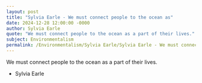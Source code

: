 ```yaml
---
layout: post
title: "Sylvia Earle - We must connect people to the ocean as"
date: 2024-12-28 12:00:00 -0000
author: Sylvia Earle
quote: "We must connect people to the ocean as a part of their lives."
subject: Environmentalism
permalink: /Environmentalism/Sylvia Earle/Sylvia Earle - We must connect people to the ocean as
---
```


We must connect people to the ocean as a part of their lives.

- Sylvia Earle
